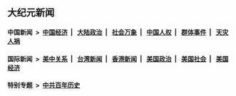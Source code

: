 ## 大纪元新闻

#### 中国新闻 &nbsp;>&nbsp; [中国经济](indexes/ncid283/README.md?07040445) &nbsp;| &nbsp; [大陆政治](indexes/ncid277/README.md?07040445) &nbsp;| &nbsp; [社会万象](indexes/ncid282/README.md?07040445) &nbsp;| &nbsp; [中国人权](indexes/ncid278/README.md?07040445) &nbsp;| &nbsp; [群体事件](indexes/ncid279/README.md?07040445) &nbsp;| &nbsp; [天灾人祸](indexes/ncid280/README.md?07040445)

#### 国际新闻 &nbsp;>&nbsp; [美中关系](indexes/nf1412576/README.md?07040445) &nbsp;| &nbsp; [台湾新闻](indexes/ncid1349361/README.md?07040445) &nbsp;| &nbsp; [香港新闻](indexes/ncid1349362/README.md?07040445) &nbsp;| &nbsp; [美国政治](indexes/ncid1078159/README.md?07040445) &nbsp;| &nbsp; [美国社会](indexes/ncid1078160/README.md?07040445) &nbsp;| &nbsp; [美国经济](indexes/ncid1078158/README.md?07040445)

#### 特别专题 &nbsp;>&nbsp; [中共百年历史](https://github.com/epoch-news/epoch-special/blob/master/README.md?07040445)  
